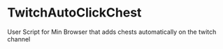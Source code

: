 # TwitchAutoClickChest
User Script for Min Browser that adds chests automatically on the twitch channel
